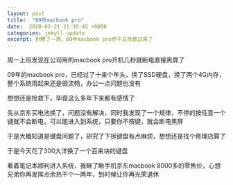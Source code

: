 ```yaml
---
layout: post
title:  "09年macbook pro"
date:  2020-02-21 21:30:45 +0800
categories: jekyll update
excerpt: 折腾了一周，09年macbook pro终于又抢救过来了 
---
```


周一上班发现在公司用的macbook pro开机几秒就断电直接黑屏了

09年的macbook pro，已经过了十来个年头，换了SSD硬盘，换了两个4G内存，整个系统用起来还是很流畅，办公一点问题也没有

想想还是抢救下，毕竟这么多年下来都有感情了

先从京东买电池换了，问题没有解决，同时我发现了一个规律，不停的按任意一个键就不会断电，可以能进入到系统，只要你不按键，就会断电黑屏

于是大概知道是键盘问题了，研究了下拆键盘有点麻烦，想想还是找个修理店算了

于是今天花了300大洋换了一个百来块的键盘

看着笔记本顺利进入系统，我瞅了瞅手机京东macbook 8000多的零售价，心想兄弟你再发挥点余热干个一两年，到时候让你再光荣退休



